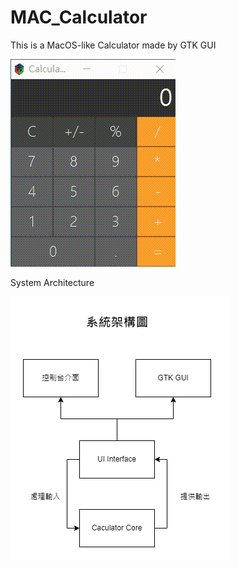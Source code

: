 # MAC_Calculator
This is a MacOS-like Calculator made by GTK GUI

![image](https://github.com/BowDer1118/MAC_Calculator/blob/871fbcde54391e5f80bc1b3eb7d4ae90d6f6699c/Demo.gif)


System Architecture

![image](https://github.com/BowDer1118/MAC_Calculator/blob/81bb182365afb332b2ace8e9e0927246e03803c2/%E7%B3%BB%E7%B5%B1%E6%9E%B6%E6%A7%8B%E5%9C%96.png)
